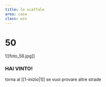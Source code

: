 ```yaml
---
title: lo scaffale
area: casa
class: win
---
```

# 50
![[foto_56.jpg]]

### HAI VINTO!
torna al [[1-inizio|1]] se vuoi provare altre strade

